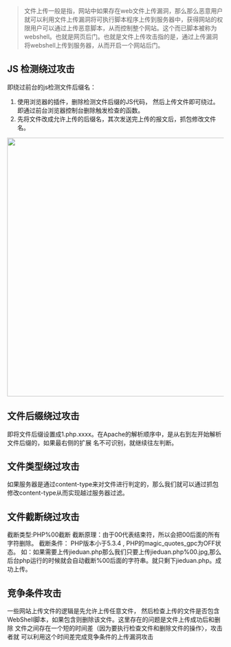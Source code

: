 >文件上传一般是指，网站中如果存在web文件上传漏洞，那么那么恶意用户就可以利用文件上传漏洞将可执行脚本程序上传到服务器中，获得网站的权限用户可以通过上传恶意脚本，从而控制整个网站。这个而已脚本被称为webshell。也就是网页后门。也就是文件上传攻击指的是，通过上传漏洞将webshell上传到服务器，从而开启一个网站后门。

## JS 检测绕过攻击
即绕过前台的js检测文件后缀名：
1. 使用浏览器的插件，删除检测文件后缀的JS代码， 然后上传文件即可绕过。即通过前台浏览器控制台删除触发检查的函数。
2. 先将文件改成允许上传的后缀名，其次发送完上传的报文后，抓包修改文件名。  
<img src="http://wujiashuaitupiancunchu.oss-cn-shanghai.aliyuncs.com/jupyter_notebook_img/6zfum1dnape.png" width="600px" />


## 文件后缀绕过攻击
即将文件后缀设置成1.php.xxxx。在Apache的解析顺序中，是从右到左开始解析文件后缀的，如果最右侧的扩展 名不可识别，就继续往左判断。
## 文件类型绕过攻击
如果服务器是通过content-type来对文件进行判定的，那么我们就可以通过抓包修改content-type从而实现越过服务器过滤。

## 文件截断绕过攻击
截断类型:PHP%00截断
截断原理：由于00代表结束符，所以会把00后面的所有字符删除。
截断条件： PHP版本小于5.3.4 , PHP的magic_quotes_gpc为OFF状态。
如：如果需要上传jieduan.php那么我们只要上传jieduan.php%00.jpg,那么后台php运行的时候就会自动截断%00后面的字符串。就只剩下jieduan.php。成功上传。

## 竞争条件攻击

一些网站上传文件的逻辑是先允许上传任意文件， 然后检查上传的文件是否包含WebShell脚本，如果包含则删除该文件。这里存在的问题是文件上传成功后和删除 文件之间存在一个短的时间差（因为要执行检查文件和删除文件的操作〉，攻击者就 可以利用这个时间差完成竞争条件的上传漏洞攻击
